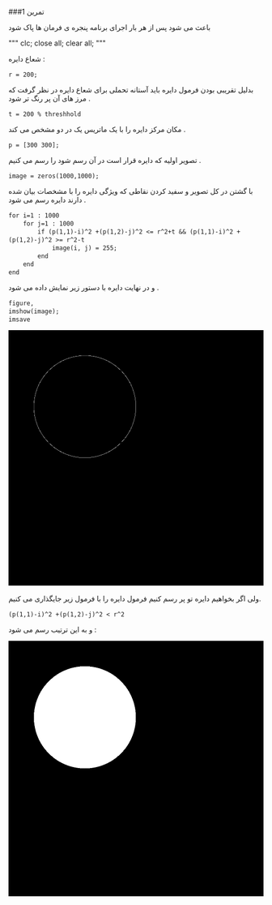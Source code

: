 <p direction='ltr'>###تمرین 1</p>
<p direction='ltr'>باعث می شود پس از هر بار اجرای برنامه پنجره ی فرمان ها پاک شود</p>
"""
clc;
close all;
clear all;
"""
<p direction='ltr'>شعاع دایره : </p>

```
r = 200;
```
<p direction='ltr'>بدلیل تقریبی بودن فرمول دایره باید آستانه تحملی برای شعاع دایره در نظر گرفت که مرز های آن پر رنگ تر شود .</p>

```
t = 200 % threshhold
```
<p direction='ltr'>مکان مرکز دایره را با یک ماتریس یک در دو مشخص می کند . </p>

```
p = [300 300];
```

<p direction='ltr'>تصویر اولیه که دایره قرار است در آن رسم شود را رسم می کنیم .</p>

```
image = zeros(1000,1000);
```
<p direction='ltr'> با گشتن در کل تصویر و سفید کردن نقاطی که ویژگی دایره را با مشخصات بیان شده دارند دایره رسم می شود .</p>

```
for i=1 : 1000
    for j=1 : 1000
        if (p(1,1)-i)^2 +(p(1,2)-j)^2 <= r^2+t && (p(1,1)-i)^2 +(p(1,2)-j)^2 >= r^2-t
            image(i, j) = 255;
        end
    end
end
```
<p direction='ltr'> و در نهایت دایره با دستور زیر نمایش داده می شود . </p>

```
figure,
imshow(image);
imsave
```

![output](t2.bmp)

<p direction='ltr'> ولی اگر بخواهیم دایره تو پر رسم کنیم فرمول دایره را با فرمول زیر جایگذاری می کنیم.</p>

```
(p(1,1)-i)^2 +(p(1,2)-j)^2 < r^2

```

<p direction='ltr'>و به این ترتیب رسم می شود :</p>

![output](t2v2.png)

